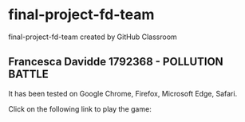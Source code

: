 # final-project-fd-team
final-project-fd-team created by GitHub Classroom

## Francesca Davidde 1792368 - POLLUTION BATTLE

It has been tested on Google Chrome, Firefox, Microsoft Edge, Safari.

Click on the following link to play the game: 
